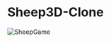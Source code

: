 # Sheep3D-Clone


![SheepGame](https://user-images.githubusercontent.com/52411265/135972083-154ccfec-68a8-4522-ab36-386a8c151955.PNG)
